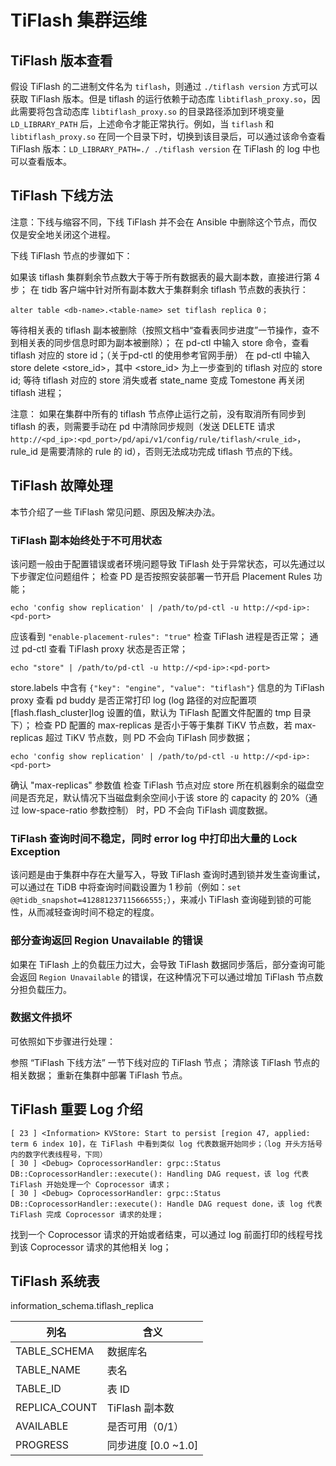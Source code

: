 # TiFlash 集群运维
## TiFlash 版本查看
假设 TiFlash 的二进制文件名为 `tiflash`，则通过 `./tiflash version` 方式可以获取 TiFlash 版本。但是 tiflash 的运行依赖于动态库 `libtiflash_proxy.so`，因此需要将包含动态库 `libtiflash_proxy.so` 的目录路径添加到环境变量 `LD_LIBRARY_PATH` 后，上述命令才能正常执行。例如，当 `tiflash` 和 `libtiflash_proxy.so` 在同一个目录下时，切换到该目录后，可以通过该命令查看 TiFlash 版本：`LD_LIBRARY_PATH=./ ./tiflash version`
在 TiFlash 的 log 中也可以查看版本。

## TiFlash 下线方法
注意：下线与缩容不同，下线 TiFlash 并不会在 Ansible 中删除这个节点，而仅仅是安全地关闭这个进程。

下线 TiFlash 节点的步骤如下：

如果该 tiflash 集群剩余节点数大于等于所有数据表的最大副本数，直接进行第 4 步；
在 tidb 客户端中针对所有副本数大于集群剩余 tiflash 节点数的表执行：
```
alter table <db-name>.<table-name> set tiflash replica 0；
```
等待相关表的 tiflash 副本被删除（按照文档中“查看表同步进度”一节操作，查不到相关表的同步信息时即为副本被删除）；
在 pd-ctl 中输入 store 命令，查看 tiflash  对应的 store id；（关于pd-ctl 的使用参考官网手册）
在 pd-ctl 中输入 store delete <store_id>，其中 <store_id> 为上一步查到的 tiflash 对应的 store id;
等待 tiflash 对应的 store 消失或者 state_name 变成 Tomestone 再关闭 tiflash 进程；

注意：
如果在集群中所有的 tiflash 节点停止运行之前，没有取消所有同步到 tiflash 的表，则需要手动在 pd 中清除同步规则（发送 DELETE 请求 `http://<pd_ip>:<pd_port>/pd/api/v1/config/rule/tiflash/<rule_id>`，rule_id 是需要清除的 rule 的 id），否则无法成功完成 tiflash 节点的下线。
## TiFlash 故障处理
本节介绍了一些 TiFlash 常见问题、原因及解决办法。
### TiFlash 副本始终处于不可用状态

该问题一般由于配置错误或者环境问题导致 TiFlash 处于异常状态，可以先通过以下步骤定位问题组件；
检查 PD 是否按照安装部署一节开启 Placement Rules 功能；
```
echo 'config show replication' | /path/to/pd-ctl -u http://<pd-ip>:<pd-port>
```
应该看到 `"enable-placement-rules": "true"`
检查 TiFlash 进程是否正常；
通过 pd-ctl 查看 TiFlash proxy 状态是否正常；
```
echo "store" | /path/to/pd-ctl -u http://<pd-ip>:<pd-port>
```
store.labels 中含有 `{"key": "engine", "value": "tiflash"}` 信息的为 TiFlash proxy
查看 pd buddy 是否正常打印 log (log 路径的对应配置项 [flash.flash_cluster]log 设置的值，默认为 TiFlash 配置文件配置的 tmp 目录下）；
检查 PD 配置的 max-replicas 是否小于等于集群 TiKV 节点数，若 max-replicas 超过 TiKV 节点数，则 PD 不会向 TiFlash 同步数据；
```
echo 'config show replication' | /path/to/pd-ctl -u http://<pd-ip>:<pd-port>
```
确认 "max-replicas" 参数值
检查 TiFlash 节点对应 store 所在机器剩余的磁盘空间是否充足，默认情况下当磁盘剩余空间小于该 store 的 capacity 的 20%（通过 low-space-ratio 参数控制） 时，PD 不会向 TiFlash 调度数据。
### TiFlash 查询时间不稳定，同时 error log 中打印出大量的 Lock Exception

该问题是由于集群中存在大量写入，导致 TiFlash 查询时遇到锁并发生查询重试，可以通过在 TiDB 中将查询时间戳设置为 1 秒前（例如：`set @@tidb_snapshot=412881237115666555;`），来减小 TiFlash 查询碰到锁的可能性，从而减轻查询时间不稳定的程度。
### 部分查询返回 Region Unavailable 的错误
如果在 TiFlash 上的负载压力过大，会导致 TiFlash 数据同步落后，部分查询可能会返回 `Region Unavailable` 的错误，在这种情况下可以通过增加 TiFlash 节点数分担负载压力。
### 数据文件损坏
可依照如下步骤进行处理：

参照 “TiFlash 下线方法” 一节下线对应的 TiFlash 节点；
清除该 TiFlash 节点的相关数据；
重新在集群中部署 TiFlash 节点。
## TiFlash 重要 Log 介绍
```
[ 23 ] <Information> KVStore: Start to persist [region 47, applied: term 6 index 10]，在 TiFlash 中看到类似 log 代表数据开始同步；（log 开头方括号内的数字代表线程号，下同）
[ 30 ] <Debug> CoprocessorHandler: grpc::Status DB::CoprocessorHandler::execute(): Handling DAG request，该 log 代表 TiFlash 开始处理一个 Coprocessor 请求；
[ 30 ] <Debug> CoprocessorHandler: grpc::Status DB::CoprocessorHandler::execute(): Handle DAG request done，该 log 代表 TiFlash 完成 Coprocessor 请求的处理；
```
找到一个 Coprocessor 请求的开始或者结束，可以通过 log 前面打印的线程号找到该 Coprocessor 请求的其他相关 log；
## TiFlash 系统表
information_schema.tiflash_replica

| 列名          | 含义                |
|---------------|---------------------|
| TABLE_SCHEMA  | 数据库名            |
| TABLE_NAME    | 表名                |
| TABLE_ID      | 表 ID               |
| REPLICA_COUNT | TiFlash 副本数      |
| AVAILABLE     | 是否可用（0/1）     |
| PROGRESS      | 同步进度 [0.0 ~1.0] |

